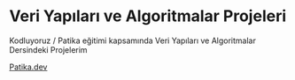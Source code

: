 # Veri Yapıları ve Algoritmalar Projeleri

Kodluyoruz / Patika eğitimi kapsamında Veri Yapıları ve Algoritmalar Dersindeki Projelerim


[Patika.dev](https://www.patika.dev)
